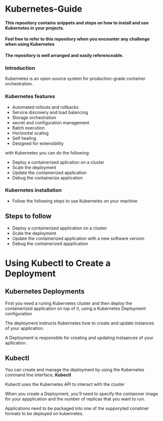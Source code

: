 # Kubernetes-Guide

#### This repository contains snippets and steps on how to install and use Kubernetes in your projects.

#### Feel free to refer to this repository when you encounter any challenge when using Kubernetes

#### The repository is well arranged and easily referenceable.

### Introduction

Kubernetes is an open-source system for production-grade container orchestration.

### Kubernetes features
- Automated rollouts and rollbacks
- Service discovery and load balancing
- Storage orchestration
- secret and configuration management
- Batch execution
- Horizontal scaling
- Self healing
- Designed for extensibility

with Kubernetes you can do the following:
- Deploy a containerized aplication on a cluster
- Scale the deployment
- Update the containerized application
- Debug the containerize application

### Kubernetes installation
- Follow the following steps to use Kubernetes on your machine

## Steps to follow
- Deploy a containerized application on a cluster
- Scale the deployment
- Update the containerized application with a new software version
- Debug the containerized appplication

# Using Kubectl to Create a Deployment

## Kubernetes Deployments

First you need a runing Kubernetes cluster and then deploy the containerized application on top of it, using a Kubernetes Deployment configuration

The deployment instructs Kubernetes how to create and update instances of your application.

A Deployment is responsible for creating and updating instaances of your apllication.

## Kubectl

You can create and manage the deployment by using the Kubernetes command line interface, **Kubectl**

Kubectl uses the Kubernetes API to interact with the cluster

When you create a Deployment, you'll need to specify the contaioner image for your appplication and the number of replicas that you want to run.

Applications need to be packaged into one of the supporyted conatiner formats to be deployed on kubernetes.


